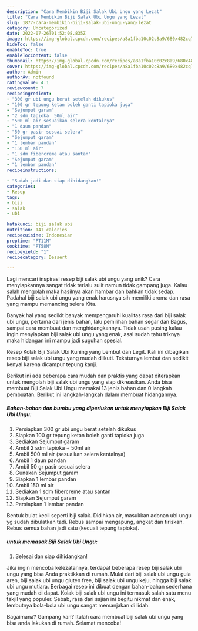 ```yaml
---
description: "Cara Membikin Biji Salak Ubi Ungu yang Lezat"
title: "Cara Membikin Biji Salak Ubi Ungu yang Lezat"
slug: 1877-cara-membikin-biji-salak-ubi-ungu-yang-lezat
category: Uncategorized
date: 2022-07-26T01:52:08.835Z
image: https://img-global.cpcdn.com/recipes/a8a1fba10c02c8a9/680x482cq70/biji-salak-ubi-ungu-foto-resep-utama.jpg
hideToc: false
enableToc: true
enableTocContent: false
thumbnail: https://img-global.cpcdn.com/recipes/a8a1fba10c02c8a9/680x482cq70/biji-salak-ubi-ungu-foto-resep-utama.jpg
cover: https://img-global.cpcdn.com/recipes/a8a1fba10c02c8a9/680x482cq70/biji-salak-ubi-ungu-foto-resep-utama.jpg
author: Admin
authorAv: notfound
ratingvalue: 4.1
reviewcount: 7
recipeingredient:
- "300 gr ubi ungu berat setelah dikukus"
- "100 gr tepung ketan boleh ganti tapioka juga"
- "Sejumput garam"
- "2 sdm tapioka  50ml air"
- "500 ml air sesuaikan selera kentalnya"
- "1 daun pandan"
- "50 gr pasir sesuai selera"
- "Sejumput garam"
- "1 lembar pandan"
- "150 ml air"
- "1 sdm fibercreme atau santan"
- "Sejumput garam"
- "1 lembar pandan"
recipeinstructions:

- "Sudah jadi dan siap dihidangkan!"
categories:
- Resep
tags:
- biji
- salak
- ubi

katakunci: biji salak ubi 
nutrition: 141 calories
recipecuisine: Indonesian
preptime: "PT11M"
cooktime: "PT58M"
recipeyield: "1"
recipecategory: Dessert

---
```





Lagi mencari inspirasi resep biji salak ubi ungu yang unik? Cara menyiapkannya sangat tidak terlalu sulit namun tidak gampang juga. Kalau salah mengolah maka hasilnya akan hambar dan bahkan tidak sedap. Padahal biji salak ubi ungu yang enak harusnya sih memiliki aroma dan rasa yang mampu memancing selera Kita.





Banyak hal yang sedikit banyak mempengaruhi kualitas rasa dari biji salak ubi ungu, pertama dari jenis bahan, lalu pemilihan bahan segar dan Bagus, sampai cara membuat dan menghidangkannya. Tidak usah pusing kalau ingin menyiapkan biji salak ubi ungu yang enak,      asal sudah tahu triknya maka hidangan ini mampu jadi suguhan spesial.














Resep Kolak Biji Salak Ubi Kuning yang Lembut dan Legit. Kali ini dibagikan resep biji salak ubi ungu yang mudah diikuti. Teksturnya lembut dan sedikit kenyal karena dicampur tepung kanji.






Berikut ini ada beberapa cara mudah dan praktis yang dapat diterapkan untuk mengolah biji salak ubi ungu yang siap dikreasikan. Anda bisa membuat Biji Salak Ubi Ungu memakai 13 jenis bahan dan 0 langkah pembuatan. Berikut ini langkah-langkah dalam membuat hidangannya.

<!--inarticleads1-->

##### Bahan-bahan dan bumbu yang diperlukan untuk menyiapkan Biji Salak Ubi Ungu:

1. Persiapkan 300 gr ubi ungu berat setelah dikukus
1. Siapkan 100 gr tepung ketan boleh ganti tapioka juga
1. Sediakan Sejumput garam
1. Ambil 2 sdm tapioka + 50ml air
1. Ambil 500 ml air (sesuaikan selera kentalnya)
1. Ambil 1 daun pandan
1. Ambil 50 gr pasir sesuai selera
1. Gunakan Sejumput garam
1. Siapkan 1 lembar pandan
1. Ambil 150 ml air
1. Sediakan 1 sdm fibercreme atau santan
1. Siapkan Sejumput garam
1. Persiapkan 1 lembar pandan


Bentuk bulat kecil seperti biji salak. Didihkan air, masukkan adonan ubi ungu yg sudah dibulatkan tadi. Rebus sampai mengapung, angkat dan tiriskan. Rebus semua bahan jadi satu (kecuali tepung tapioka). 

<!--inarticleads2-->

#####  untuk memasak Biji Salak Ubi Ungu:


1. Selesai dan siap dihidangkan!

Jika ingin mencoba kelezatannya, terdapat beberapa resep biji salak ubi ungu yang bisa Anda praktikkan di rumah. Mulai dari biji salak ubi ungu gula aren, biji salak ubi ungu gluten free, biji salak ubi ungu keju, hingga biji salak ubi ungu mutiara. Berbagai resep ini dibuat dengan bahan-bahan sederhana yang mudah di dapat. Kolak biji salak ubi ungu ini termasuk salah satu menu takjil yang populer. Sebab, rasa dari sajian ini begitu nikmat dan enak, lembutnya bola-bola ubi ungu sangat memanjakan di lidah. 

Bagaimana? Gampang kan? Itulah cara membuat biji salak ubi ungu yang bisa anda lakukan di rumah. Selamat mencoba!
